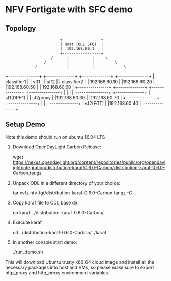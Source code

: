 NFV Fortigate with SFC demo
===========================


Topology
-------

                            +-----------------+
                            | Host (ODL SFC)  |
                            |  192.168.60.1   |
                            +-----------------+
                        /      |          |     \
                     /         |          |         \
                 /             |          |             \
 +---------------+  +--------------+   +--------------+  +---------------+
 |  classifier1  |  |    sff1      |   |     sff2     |  |  classifier2  |
 | 192.168.60.10 |  |192.168.60.20 |   |192.168.60.50 |  | 192.168.60.60 |
 +---------------+  +--------------+   +--------------+  +---------------+
                              |          |
                              |          |
                    +---------------+  +--------------+
                    |  sf1(DPI-1)   |  |   sf2proxy   |
                    |192.168.60.30  |  |192.168.60.70 |
                    +---------------+  +--------------+
                                          |
                                          |
                                       +--------------+
                                       |   sf2(FGT)   |
                                       |192.168.60.40 |
                                       +--------------+

Setup Demo
----------
Note this demo should run on ubuntu 16.04 LTS

1. Download OpenDayLight Carbon Release:

   wget https://nexus.opendaylight.org/content/repositories/public/org/opendaylight/integration/distribution-karaf/0.6.0-Carbon/distribution-karaf-0.6.0-Carbon.tar.gz

2. Unpack ODL in a different directory of your choice:

   tar xvfz nfv-fgt/distribution-karaf-0.6.0-Carbon.tar.gz -C ..

3. Copy karaf file to ODL base dir:

   cp karaf ../distribution-karaf-0.6.0-Carbon/

4. Execute karaf

   cd ../distribution-karaf-0.6.0-Carbon/
   ./karaf

5. In another console start demo:

   ./run_demo.sh 


This will download Ubuntu trusty x86_64 cloud image and install all the necessary packages into host and VMs, so please make sure to export http_proxy and http_proxy environment variables



